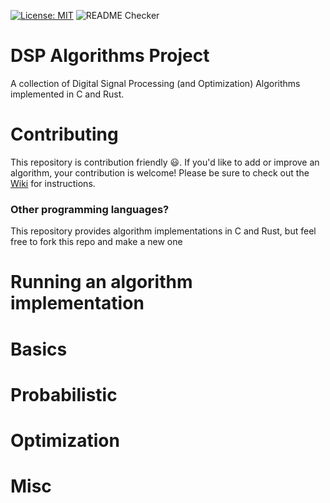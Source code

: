 [![License: MIT](https://img.shields.io/badge/License-MIT-yellow.svg)](https://opensource.org/licenses/MIT)
![README Checker](https://github.com/williamfiset/Algorithms/workflows/README%20URL%20Checker/badge.svg)
# DSP Algorithms Project
A collection of Digital Signal Processing (and Optimization) Algorithms implemented in C and Rust. 

# Contributing

This repository is contribution friendly :smiley:. If you'd like to add or improve an algorithm, your contribution is welcome! Please be sure to check out the [Wiki]() for instructions.

### Other programming languages?

This repository provides algorithm implementations in C and Rust, but feel free to fork this repo and make a new one


# Running an algorithm implementation


# Basics

# Probabilistic 

# Optimization

# Misc 
